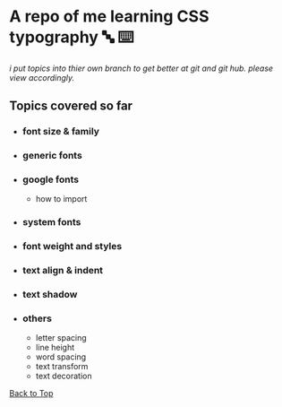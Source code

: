 <a name="custom_anchor_name"></a>

# A repo of me learning CSS typography :abc: :keyboard:

_i put topics into thier own branch to get better at git and git hub. please view accordingly._

## Topics covered so far

- ### font size & family
- ### generic fonts
- ### google fonts
  - how to import
- ### system fonts
- ### font weight and styles
- ### text align & indent
- ### text shadow
- ### others
  - letter spacing
  - line height
  - word spacing
  - text transform
  - text decoration

[Back to Top](#custom_anchor_name)
